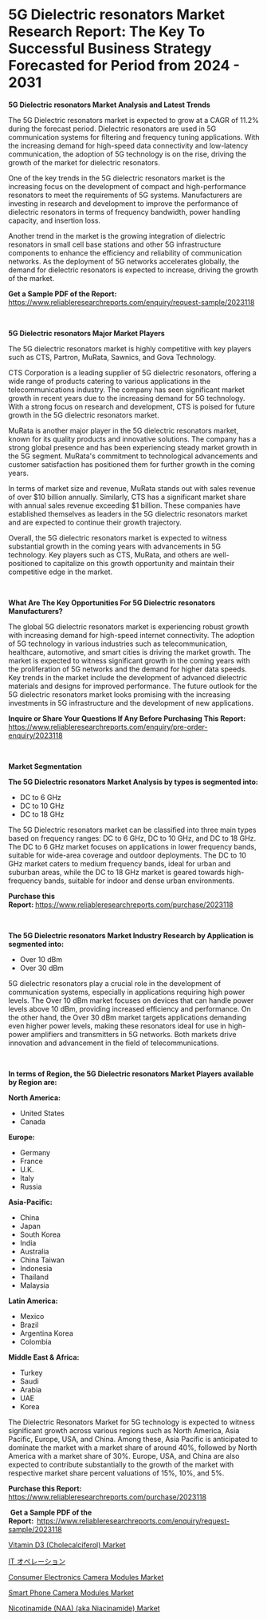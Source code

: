 <p><h1>5G Dielectric resonators Market Research Report: The Key To Successful Business Strategy Forecasted for Period from 2024 - 2031</h1></p><p><strong>5G Dielectric resonators Market Analysis and Latest Trends</strong></p>
<p><p>The 5G Dielectric resonators market is expected to grow at a CAGR of 11.2% during the forecast period. Dielectric resonators are used in 5G communication systems for filtering and frequency tuning applications. With the increasing demand for high-speed data connectivity and low-latency communication, the adoption of 5G technology is on the rise, driving the growth of the market for dielectric resonators.</p><p>One of the key trends in the 5G dielectric resonators market is the increasing focus on the development of compact and high-performance resonators to meet the requirements of 5G systems. Manufacturers are investing in research and development to improve the performance of dielectric resonators in terms of frequency bandwidth, power handling capacity, and insertion loss.</p><p>Another trend in the market is the growing integration of dielectric resonators in small cell base stations and other 5G infrastructure components to enhance the efficiency and reliability of communication networks. As the deployment of 5G networks accelerates globally, the demand for dielectric resonators is expected to increase, driving the growth of the market.</p></p>
<p><strong>Get a Sample PDF of the Report:&nbsp;</strong> <a href="https://www.reliableresearchreports.com/enquiry/request-sample/2023118">https://www.reliableresearchreports.com/enquiry/request-sample/2023118</a></p>
<p>&nbsp;</p>
<p><strong>5G Dielectric resonators Major Market Players</strong></p>
<p><p>The 5G dielectric resonators market is highly competitive with key players such as CTS, Partron, MuRata, Sawnics, and Gova Technology. </p><p>CTS Corporation is a leading supplier of 5G dielectric resonators, offering a wide range of products catering to various applications in the telecommunications industry. The company has seen significant market growth in recent years due to the increasing demand for 5G technology. With a strong focus on research and development, CTS is poised for future growth in the 5G dielectric resonators market.</p><p>MuRata is another major player in the 5G dielectric resonators market, known for its quality products and innovative solutions. The company has a strong global presence and has been experiencing steady market growth in the 5G segment. MuRata's commitment to technological advancements and customer satisfaction has positioned them for further growth in the coming years.</p><p>In terms of market size and revenue, MuRata stands out with sales revenue of over $10 billion annually. Similarly, CTS has a significant market share with annual sales revenue exceeding $1 billion. These companies have established themselves as leaders in the 5G dielectric resonators market and are expected to continue their growth trajectory.</p><p>Overall, the 5G dielectric resonators market is expected to witness substantial growth in the coming years with advancements in 5G technology. Key players such as CTS, MuRata, and others are well-positioned to capitalize on this growth opportunity and maintain their competitive edge in the market.</p></p>
<p>&nbsp;</p>
<p><strong>What Are The Key Opportunities For 5G Dielectric resonators Manufacturers?</strong></p>
<p><p>The global 5G dielectric resonators market is experiencing robust growth with increasing demand for high-speed internet connectivity. The adoption of 5G technology in various industries such as telecommunication, healthcare, automotive, and smart cities is driving the market growth. The market is expected to witness significant growth in the coming years with the proliferation of 5G networks and the demand for higher data speeds. Key trends in the market include the development of advanced dielectric materials and designs for improved performance. The future outlook for the 5G dielectric resonators market looks promising with the increasing investments in 5G infrastructure and the development of new applications.</p></p>
<p><strong>Inquire or Share Your Questions If Any Before Purchasing This Report:</strong> <a href="https://www.reliableresearchreports.com/enquiry/pre-order-enquiry/2023118">https://www.reliableresearchreports.com/enquiry/pre-order-enquiry/2023118</a></p>
<p>&nbsp;</p>
<p><strong>Market Segmentation</strong></p>
<p><strong>The 5G Dielectric resonators Market Analysis by types is segmented into:</strong></p>
<p><ul><li>DC to 6 GHz</li><li>DC to 10 GHz</li><li>DC to 18 GHz</li></ul></p>
<p><p>The 5G Dielectric resonators market can be classified into three main types based on frequency ranges: DC to 6 GHz, DC to 10 GHz, and DC to 18 GHz. The DC to 6 GHz market focuses on applications in lower frequency bands, suitable for wide-area coverage and outdoor deployments. The DC to 10 GHz market caters to medium frequency bands, ideal for urban and suburban areas, while the DC to 18 GHz market is geared towards high-frequency bands, suitable for indoor and dense urban environments.</p></p>
<p><strong>Purchase this Report:&nbsp;</strong><a href="https://www.reliableresearchreports.com/purchase/2023118">https://www.reliableresearchreports.com/purchase/2023118</a></p>
<p>&nbsp;</p>
<p><strong>The 5G Dielectric resonators Market Industry Research by Application is segmented into:</strong></p>
<p><ul><li>Over 10 dBm</li><li>Over 30 dBm</li></ul></p>
<p><p>5G dielectric resonators play a crucial role in the development of communication systems, especially in applications requiring high power levels. The Over 10 dBm market focuses on devices that can handle power levels above 10 dBm, providing increased efficiency and performance. On the other hand, the Over 30 dBm market targets applications demanding even higher power levels, making these resonators ideal for use in high-power amplifiers and transmitters in 5G networks. Both markets drive innovation and advancement in the field of telecommunications.</p></p>
<p>&nbsp;</p>
<p><strong>In terms of Region, the 5G Dielectric resonators Market Players available by Region are:</strong></p>
<p>
    <p> <strong> North America: </strong>
        <ul>
            <li>United States</li>
            <li>Canada</li>
        </ul>
        </p> 
    <p> <strong> Europe: </strong>
        <ul>
            <li>Germany</li>
            <li>France</li>
            <li>U.K.</li>
            <li>Italy</li>
            <li>Russia</li>
        </ul>
        </p> 
    <p> <strong> Asia-Pacific: </strong>
        <ul>
            <li>China</li>
            <li>Japan</li>
            <li>South Korea</li>
            <li>India</li>
            <li>Australia</li>
            <li>China Taiwan</li>
            <li>Indonesia</li>
            <li>Thailand</li>
            <li>Malaysia</li>
        </ul>
        </p> 
    <p> <strong> Latin America: </strong>
        <ul>
            <li>Mexico</li>
            <li>Brazil</li>
            <li>Argentina Korea</li>
            <li>Colombia</li>
        </ul>
        </p> 
    <p> <strong> Middle East & Africa: </strong>
        <ul>
            <li>Turkey</li>
            <li>Saudi</li>
            <li>Arabia</li>
            <li>UAE</li>
            <li>Korea</li>
        </ul>
    </p>
    </p>
<p><p>The Dielectric Resonators Market for 5G technology is expected to witness significant growth across various regions such as North America, Asia Pacific, Europe, USA, and China. Among these, Asia Pacific is anticipated to dominate the market with a market share of around 40%, followed by North America with a market share of 30%. Europe, USA, and China are also expected to contribute substantially to the growth of the market with respective market share percent valuations of 15%, 10%, and 5%.</p></p>
<p><strong>Purchase this Report: </strong><a href="https://www.reliableresearchreports.com/purchase/2023118">https://www.reliableresearchreports.com/purchase/2023118</a></p>
<p>&nbsp;<strong>Get a Sample PDF of the Report:&nbsp;&nbsp;</strong><a href="https://www.reliableresearchreports.com/enquiry/request-sample/2023118">https://www.reliableresearchreports.com/enquiry/request-sample/2023118</a></p>
<p><strong></strong></p>
<p><p><a href="https://thundering-castanet-c65.notion.site/Vitamin-D3-Cholecalciferol-Market-Research-Report-Provides-Critical-Insights-that-can-help-Shape-B-524e2d5227d448199afc2adef2e781ee">Vitamin D3 (Cholecalciferol) Market</a></p><p><a href="https://github.com/ppmazlotr77499/Market-Research-Report-List-1/blob/main/2007775186505.md">IT オペレーション</a></p><p><a href="https://view.publitas.com/reportprime-1/consumer-electronics-camera-modules-market-size-global-industry-overview-market-segmentation-and-forecast-2024-to-2031/">Consumer Electronics Camera Modules Market</a></p><p><a href="https://view.publitas.com/reportprime-1/smart-phone-camera-modules-market-size-and-examines-its-market-scope-with-a-primary-focus-on-growth-opportunities-and-forecasted-trends-spanning-from-2024-to-2031/">Smart Phone Camera Modules Market</a></p><p><a href="https://bubble-tree-ea4.notion.site/Nicotinamide-NAA-aka-Niacinamide-Market-Provides-a-Comprehensive-Analysis-Including-a-Macro-Over-0849c30ebb4742859b797b1590249adf">Nicotinamide (NAA) (aka Niacinamide) Market</a></p></p>